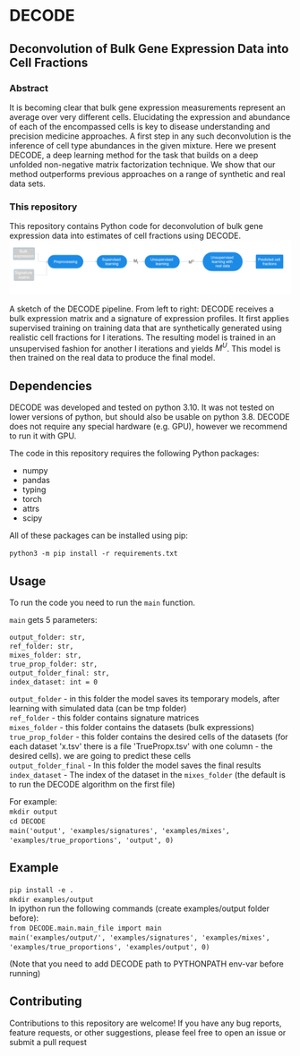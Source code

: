 # DECODE

## Deconvolution of Bulk Gene Expression Data into Cell Fractions
### Abstract
It is becoming clear that bulk gene expression measurements represent an average over very different
cells. Elucidating the expression and abundance of each of the encompassed cells is key to disease
understanding and precision medicine approaches. A first step in any such deconvolution is the
inference of cell type abundances in the given mixture. Here we present DECODE, a deep learning
method for the task that builds on a deep unfolded non-negative matrix factorization technique. We
show that our method outperforms previous approaches on a range of synthetic and real data sets.

### This repository

This repository contains Python code for deconvolution of bulk gene expression data into estimates of cell fractions using DECODE.
![DECODE flow](./modelFlow3.png)

A sketch of the DECODE pipeline. From left to right: DECODE receives a bulk
expression matrix and a signature of expression profiles. It first applies supervised training on
training data that are synthetically generated using realistic cell fractions for I iterations. The
resulting model is trained in an unsupervised fashion for another I iterations and yields $M^U$. This
model is then trained on the real data to produce the final model.


## Dependencies
DECODE was developed and tested on python 3.10. It was not tested on lower versions of python, but should also be usable on python 3.8. DECODE does not require any special hardware (e.g. GPU), however we recommend to run it with GPU.


The code in this repository requires the following Python packages:

- numpy
- pandas
- typing 
- torch
- attrs
- scipy

All of these packages can be installed using pip:

`python3 -m pip install -r requirements.txt`

## Usage
To run the code you need to run the `main` function.

`main` gets 5 parameters:
```
output_folder: str,
ref_folder: str,
mixes_folder: str,
true_prop_folder: str,
output_folder_final: str,
index_dataset: int = 0
```
`output_folder` - in this folder the model saves its temporary models, after learning with simulated data  (can be tmp folder) </br>
`ref_folder` - this folder contains signature matrices </br>
`mixes_folder` - this folder contains the datasets (bulk expressions) </br>
`true_prop_folder` - this folder contains the desired cells of the datasets (for each dataset 'x.tsv' there is a file 'TruePropx.tsv' with one column - the desired cells). we are going to predict these cells</br>
`output_folder_final` - In this folder the model saves the final results </br>
`index_dataset` - The index of the dataset in the `mixes_folder` (the default is to run the DECODE algorithm on the first file) 

For example:</br>
`mkdir output`</br>
`cd DECODE`</br>
`main('output', 'examples/signatures', 'examples/mixes', 'examples/true_proportions', 'output', 0)`</br>

## Example
`pip install -e .` </br>
`mkdir examples/output` </br>
In ipython run the following commands (create examples/output folder before): </br>
`from DECODE.main.main_file import main` </br>
`main('examples/output/', 'examples/signatures', 'examples/mixes', 'examples/true_proportions', 'examples/output', 0)`

(Note that you need to add DECODE path to PYTHONPATH env-var before running)
## Contributing
Contributions to this repository are welcome! If you have any bug reports, feature requests, or other suggestions, please feel free to open an issue or submit a pull request